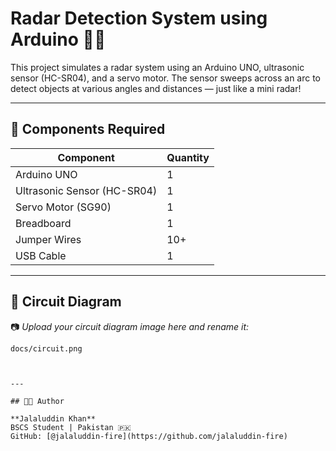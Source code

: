# Radar Detection System using Arduino 🚨📡

This project simulates a radar system using an Arduino UNO, ultrasonic sensor (HC-SR04), and a servo motor. The sensor sweeps across an arc to detect objects at various angles and distances — just like a mini radar!

---

## 🔧 Components Required

| Component           | Quantity |
|--------------------|----------|
| Arduino UNO        | 1        |
| Ultrasonic Sensor (HC-SR04) | 1 |
| Servo Motor (SG90) | 1        |
| Breadboard         | 1        |
| Jumper Wires       | 10+      |
| USB Cable          | 1        |

---

## 🔌 Circuit Diagram

📷 _Upload your circuit diagram image here and rename it:_

```text
docs/circuit.png



---

## 👨‍💻 Author

**Jalaluddin Khan**  
BSCS Student | Pakistan 🇵🇰  
GitHub: [@jalaluddin-fire](https://github.com/jalaluddin-fire)
